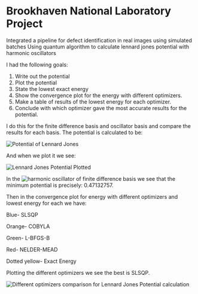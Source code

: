 # Brookhaven National Laboratory Project
Integrated a pipeline for defect identification in real images using simulated batches
Using quantum algorithm to calculate lennard jones potential with harmonic oscillators

I had the following goals: 

1) Write out the potential
2) Plot the potential
3) State the lowest exact energy
4) Show the convergence plot for the energy with different optimizers.
5) Make a table of results of the lowest energy for each optimizer.
6) Conclude with which optimizer gave the most accurate results for the potential. 

I do this for the finite difference basis and oscillator basis and compare the results for each basis. The potential is calculated to be: 

![Potential of Lennard Jones](https://github.com/anashraf002/quantumLennardJones/blob/main/Images/eq.png?raw=true)

And when we plot it we see:

![Lennard Jones Potential Plotted](https://github.com/anashraf002/quantumLennardJones/blob/main/Images/potential.png)

In the ![harmonic oscillator of finite difference basis](https://github.com/anashraf002/quantumLennardJones/blob/main/HarmonicOscillator_FiniteDifferenceBasis.ipynb)
we see that the minimum potential is precisely: 0.47132757. 

Then in the convergence plot for energy with different optimizers and lowest energy for each we have: 

Blue- SLSQP

Orange- COBYLA

Green- L-BFGS-B

Red- NELDER-MEAD

Dotted yellow- Exact Energy

Plotting the different optimizers we see the best is SLSQP. 

![Different optimizers comparison for Lennard Jones Potential calculation](https://github.com/anashraf002/quantumLennardJones/blob/main/Images/plot.png)




